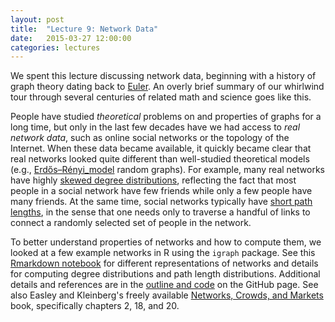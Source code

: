 ```yaml
---
layout: post
title:  "Lecture 9: Network Data"
date:   2015-03-27 12:00:00
categories: lectures
---
```


We spent this lecture discussing network data, beginning with a history of graph theory dating back to [Euler](http://en.wikipedia.org/wiki/Seven_Bridges_of_Königsberg).
An overly brief summary of our whirlwind tour through several centuries of related math and science goes like this.

People have studied _theoretical_ problems on and properties of graphs for a long time, but only in the last few decades have we had access to _real network data_, such as online social networks or the topology of the Internet.
When these data became available, it quickly became clear that real networks looked quite different than well-studied theoretical models (e.g., [Erdős–Rényi_model](http://en.wikipedia.org/wiki/Erdős–Rényi_model) random graphs).
For example, many real networks have highly [skewed degree distributions](http://en.wikipedia.org/wiki/Complex_network#Scale-free_networks), reflecting the fact that most people in a social network have few friends while only a few people have many friends.
At the same time, social networks typically have [short path lengths](http://en.wikipedia.org/wiki/Small-world_network), in the sense that one needs only to traverse a handful of links to connect a randomly selected set of people in the network.

To better understand properties of networks and how to compute them, we looked at a few example networks in R using the ``igraph`` package.
See this [Rmarkdown notebook](http://rpubs.com/jhofman/networks) for different representations of networks and details for computing degree distributions and path length distributions.
Additional details and references are in the [outline and code](https://github.com/jhofman/msd2015/tree/master/lectures/lecture_10/) on the GitHub page.
See also Easley and Kleinberg's freely available [Networks, Crowds, and Markets](http://www.cs.cornell.edu/home/kleinber/networks-book/) book, specifically chapters 2, 18, and 20.
